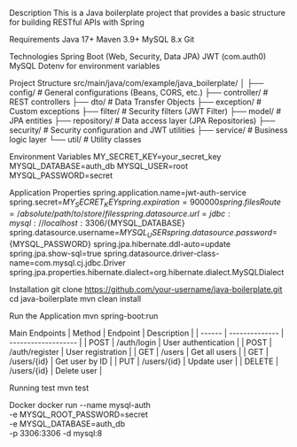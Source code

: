 Description
This is a Java boilerplate project that provides a basic structure for building RESTful APIs with Spring

Requirements
Java 17+
Maven 3.9+
MySQL 8.x
Git

Technologies
Spring Boot (Web, Security, Data JPA)
JWT (com.auth0)
MySQL
Dotenv for environment variables


Project Structure
src/main/java/com/example/java_boilerplate/
│
├── config/          # General configurations (Beans, CORS, etc.)
├── controller/      # REST controllers
├── dto/             # Data Transfer Objects
├── exception/       # Custom exceptions
├── filter/          # Security filters (JWT Filter)
├── model/           # JPA entities
├── repository/      # Data access layer (JPA Repositories)
├── security/        # Security configuration and JWT utilities
├── service/         # Business logic layer
└── util/            # Utility classes

Environment Variables
MY_SECRET_KEY=your_secret_key
MYSQL_DATABASE=auth_db
MYSQL_USER=root
MYSQL_PASSWORD=secret

Application Properties
spring.application.name=jwt-auth-service
spring.secret=${MY_SECRET_KEY}
spring.expiration=900000
spring.filesRoute=/absolute/path/to/store/files
spring.datasource.url=jdbc:mysql://localhost:3306/${MYSQL_DATABASE}
spring.datasource.username=${MYSQL_USER}
spring.datasource.password=${MYSQL_PASSWORD}
spring.jpa.hibernate.ddl-auto=update
spring.jpa.show-sql=true
spring.datasource.driver-class-name=com.mysql.cj.jdbc.Driver
spring.jpa.properties.hibernate.dialect=org.hibernate.dialect.MySQLDialect

Installation
git clone https://github.com/your-username/java-boilerplate.git
cd java-boilerplate
mvn clean install

Run the Application
mvn spring-boot:run


Main Endpoints
| Method | Endpoint       | Description         |
| ------ | -------------- | ------------------- |
| POST   | /auth/login    | User authentication |
| POST   | /auth/register | User registration   |
| GET    | /users         | Get all users       |
| GET    | /users/{id}    | Get user by ID      |
| PUT    | /users/{id}    | Update user         |
| DELETE | /users/{id}    | Delete user         |


Running test
mvn test

Docker
docker run --name mysql-auth \
-e MYSQL_ROOT_PASSWORD=secret \
-e MYSQL_DATABASE=auth_db \
-p 3306:3306 -d mysql:8
